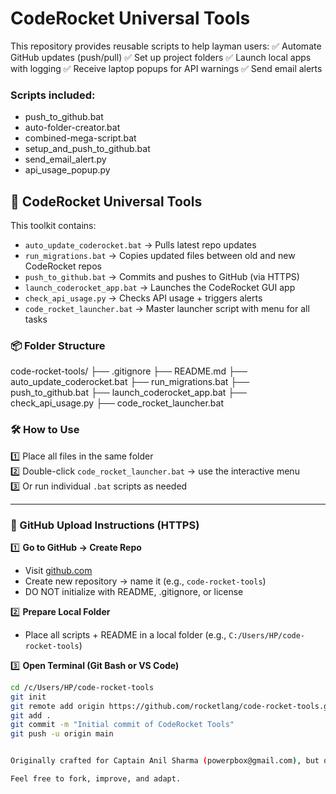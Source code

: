 # CodeRocket Universal Tools

This repository provides reusable scripts to help layman users:
✅ Automate GitHub updates (push/pull)
✅ Set up project folders
✅ Launch local apps with logging
✅ Receive laptop popups for API warnings
✅ Send email alerts

### Scripts included:
- push_to_github.bat
- auto-folder-creator.bat
- combined-mega-script.bat
- setup_and_push_to_github.bat
- send_email_alert.py
- api_usage_popup.py

## 🚀 CodeRocket Universal Tools

This toolkit contains:
- `auto_update_coderocket.bat` → Pulls latest repo updates
- `run_migrations.bat` → Copies updated files between old and new CodeRocket repos
- `push_to_github.bat` → Commits and pushes to GitHub (via HTTPS)
- `launch_coderocket_app.bat` → Launches the CodeRocket GUI app
- `check_api_usage.py` → Checks API usage + triggers alerts
- `code_rocket_launcher.bat` → Master launcher script with menu for all tasks

### 📦 Folder Structure
code-rocket-tools/
├── .gitignore
├── README.md
├── auto_update_coderocket.bat
├── run_migrations.bat
├── push_to_github.bat
├── launch_coderocket_app.bat
├── check_api_usage.py
├── code_rocket_launcher.bat


### 🛠 How to Use
1️⃣ Place all files in the same folder  
2️⃣ Double-click `code_rocket_launcher.bat` → use the interactive menu  
3️⃣ Or run individual `.bat` scripts as needed

---

### 📡 GitHub Upload Instructions (HTTPS)

1️⃣ **Go to GitHub → Create Repo**
- Visit [github.com](https://github.com)
- Create new repository → name it (e.g., `code-rocket-tools`)
- DO NOT initialize with README, .gitignore, or license

2️⃣ **Prepare Local Folder**
- Place all scripts + README in a local folder (e.g., `C:/Users/HP/code-rocket-tools`)

3️⃣ **Open Terminal (Git Bash or VS Code)**
```bash
cd /c/Users/HP/code-rocket-tools
git init
git remote add origin https://github.com/rocketlang/code-rocket-tools.git
git add .
git commit -m "Initial commit of CodeRocket Tools"
git push -u origin main


Originally crafted for Captain Anil Sharma (powerpbox@gmail.com), but designed to help anyone!

Feel free to fork, improve, and adapt.

